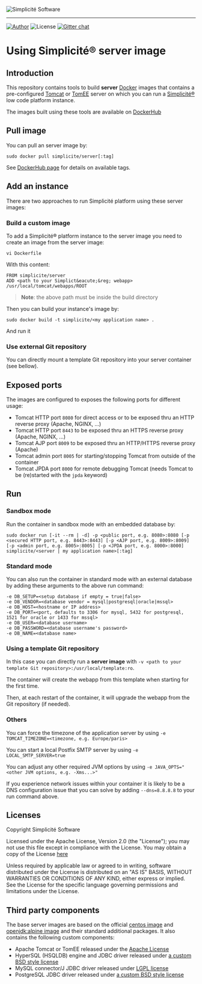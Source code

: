 ![Simplicit&eacute; Software](https://www.simplicite.io/resources/logos/logo250.png)
* * *

<a href="https://www.simplicite.io"><img src="https://img.shields.io/badge/author-Simplicite_Software-blue.svg?style=flat-square" alt="Author"></a>&nbsp;<img src="https://img.shields.io/badge/license-Apache--2.0-orange.svg?style=flat-square" alt="License"> [![Gitter chat](https://badges.gitter.im/org.png)](https://gitter.im/simplicite/Lobby)

Using Simplicit&eacute;&reg; server image
=========================================

Introduction
------------

This repository contains tools to build **server** [Docker](http://www.docker.com) images that contains a pre-configured
[Tomcat](http://tomcat.apache.org/) or [TomEE](http://tomee.apache.org) server on which you can run
a [Simplicit&eacute;&reg;](http://www.simplicitesoftware.com) low code platform instance.

The images built using these tools are available on [DockerHub](https://hub.docker.com/r/simplicite/server/)

Pull image
----------

You can pull an server image by:

	sudo docker pull simplicite/server[:tag]

See [DockerHub page](https://hub.docker.com/r/simplicite/server/) for details on available tags.

Add an instance
---------------

There are two approaches to run Simplicit&eacute; platform using these server images:

### Build a custom image

To add a Simplicit&eacute;&reg; platform instance to the server image you need to create an image from the server image:

	vi Dockerfile

With this content:

```
FROM simplicite/server
ADD <path to your Simplict&eacute;&reg; webapp> /usr/local/tomcat/webapps/ROOT
```

> **Note**: the above path must be inside the build directory

Then you can build your instance's image by:

	sudo docker build -t simplicite/<my application name> .

And run it

### Use external Git repository

You can directly mount a template Git repository into your server container (see bellow).

Exposed ports
-------------

The images are configured to exposes the following ports for different usage:

- Tomcat HTTP port `8080` for direct access or to be exposed thru an HTTP reverse proxy (Apache, NGINX, ...)
- Tomcat HTTP port `8443` to be exposed thru an HTTPS reverse proxy (Apache, NGINX, ...)
- Tomcat AJP port `8009` to be exposed thru an HTTP/HTTPS reverse proxy (Apache)
- Tomcat admin port `8005` for starting/stopping Tomcat from outside of the container
- Tomcat JPDA port `8000` for remote debugging Tomcat (needs Tomcat to be (re)started with the `jpda` keyword)

Run
---

### Sandbox mode

Run the container in sandbox mode with an embedded database by:

	sudo docker run [-it --rm | -d] -p <public port, e.g. 8080>:8080 [-p <secured HTTP port, e.g. 8443>:8443] [-p <AJP port, e.g. 8009>:8009] [-p <admin port, e.g. 8005>:8005] [-p <JPDA port, e.g. 8000>:8000] simplicite/<server | my application name>[:tag]

### Standard mode

You can also run the container in standard mode with an external database by adding these arguments to the above run command:

	-e DB_SETUP=<setup database if empty = true|false>
	-e DB_VENDOR=<database vendor = mysql|postgresql|oracle|mssql>
	-e DB_HOST=<hostname or IP address>
	-e DB_PORT=<port, defaults to 3306 for mysql, 5432 for postgresql, 1521 for oracle or 1433 for mssql>
	-e DB_USER=<database username>
	-e DB_PASSWORD=<database username's password>
	-e DB_NAME=<database name>

### Using a template Git repository

In this case you can directly run a **server image** with `-v <path to your template Git repository>:/usr/local/template:ro`.

The container will create the webapp from this template when starting for the first time.

Then, at each restart of the container, it will upgrade the webapp from the Git repository (if needed).

### Others

You can force the timezone of the application server by using `-e TOMCAT_TIMEZONE=<timezone, e.g. Europe/paris>`

You can start a local Postfix SMTP server by using `-e LOCAL_SMTP_SERVER=true`

You can adjust any other required JVM options by using `-e JAVA_OPTS="<other JVM options, e.g. -Xms...>"`

If you experience network issues within your container it is likely to be a DNS configuration issue
that you can solve by adding `--dns=8.8.8.8` to your run command above.

Licenses
--------

Copyright Simplicit&eacute; Software

Licensed under the Apache License, Version 2.0 (the "License");
you may not use this file except in compliance with the License.
You may obtain a copy of the License [here](http://www.apache.org/licenses/LICENSE-2.0)

Unless required by applicable law or agreed to in writing, software
distributed under the License is distributed on an "AS IS" BASIS,
WITHOUT WARRANTIES OR CONDITIONS OF ANY KIND, either express or implied.
See the License for the specific language governing permissions and
limitations under the License.

Third party components
----------------------

The base server images are based on the official [centos image](https://hub.docker.com/_/centos/) and [openjdk:alpine image](https://hub.docker.com/_/openjdk/)
and their standard additional packages. It also contains the following custom components:

- Apache Tomcat or TomEE released under the [Apache License](http://www.apache.org/licenses/LICENSE-2.0)
- HyperSQL (HSQLDB) engine and JDBC driver released under [a custom BSD style license](http://hsqldb.org/web/hsqlLicense.html)
- MySQL connector/J JDBC driver released under [LGPL license](https://www.gnu.org/licenses/lgpl-3.0.en.html)
- PostgreSQL JDBC driver released under [a custom BSD style license](https://jdbc.postgresql.org/about/license.html)
